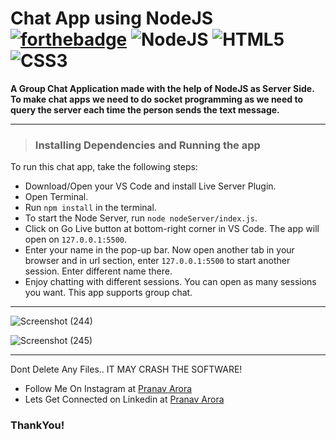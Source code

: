 # Chat App using NodeJS [![forthebadge](https://forthebadge.com/images/badges/made-with-javascript.svg)](https://forthebadge.com) <img alt="NodeJS" src="https://img.shields.io/badge/node.js-%2343853D.svg?&style=for-the-badge&logo=node.js&logoColor=white"/>  <img alt="HTML5" src="https://img.shields.io/badge/html5-%23E34F26.svg?&style=for-the-badge&logo=html5&logoColor=white"/> <img alt="CSS3" src="https://img.shields.io/badge/css3-%231572B6.svg?&style=for-the-badge&logo=css3&logoColor=white"/>

**A Group Chat Application made with the help of NodeJS as Server Side. To make chat apps we need to do socket programming as we need to query the server each time the person sends the text message.**

---
> ### Installing Dependencies and Running the app 
To run this chat app, take the following steps:
<br>
* Download/Open your VS Code and install Live Server Plugin.
* Open Terminal.
* Run ```npm install``` in the terminal.
* To start the Node Server, run ```node nodeServer/index.js```.
* Click on Go Live button at bottom-right corner in VS Code. The app will open on ```127.0.0.1:5500```.
* Enter your name in the pop-up bar. Now open another tab in your browser and in url section, enter ```127.0.0.1:5500``` to start another session. Enter different name there.
* Enjoy chatting with different sessions. You can open as many sessions you want. This app supports group chat.

---

![Screenshot (244)](https://user-images.githubusercontent.com/48170643/117768637-4209d300-b250-11eb-9b57-038c35e66525.png)

![Screenshot (245)](https://user-images.githubusercontent.com/48170643/117768629-40400f80-b250-11eb-9cec-bde89e4c73b4.png)

---
Dont Delete Any Files.. IT MAY CRASH THE SOFTWARE!

* Follow Me On Instagram at [Pranav Arora](https://www.instagram.com/arorapranav187)
* Lets Get Connected on Linkedin at [Pranav Arora](https://www.linkedin.com/in/pranav-arora-354b71bb/)


### ThankYou!
